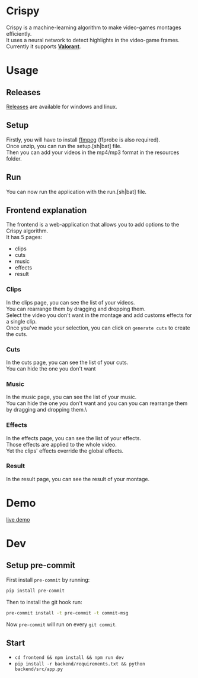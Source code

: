 # Crispy
Crispy is a machine-learning algorithm to make video-games montages efficiently.\
It uses a neural network to detect highlights in the video-game frames.\
Currently it supports **[Valorant](https://playvalorant.com/)**.
# Usage
## Releases
[Releases](https://github.com/Flowtter/crispy/releases) are available for windows and linux.

## Setup
Firstly, you will have to install [ffmpeg](https://ffmpeg.org/about.html) (ffprobe is also required).\
Once unzip, you can run the setup.[sh|bat] file.\
Then you can add your videos in the mp4/mp3 format in the resources folder.

## Run
You can now run the application with the run.[sh|bat] file.

## Frontend explanation
The frontend is a web-application that allows you to add options to the Crispy algorithm.\
It has 5 pages:
- clips
- cuts
- music
- effects
- result

### Clips
In the clips page, you can see the list of your videos.\
You can rearrange them by dragging and dropping them.\
Select the video you don't want in the montage and add customs effects for a single clip.\
Once you've made your selection, you can click on `generate cuts` to create the cuts.

### Cuts
In the cuts page, you can see the list of your cuts.\
You can hide the one you don't want

### Music
In the music page, you can see the list of your music.\
You can hide the one you don't want and you can you can rearrange them by dragging and dropping them.\

### Effects
In the effects page, you can see the list of your effects.\
Those effects are applied to the whole video.\
Yet the clips' effects override the global effects.

### Result
In the result page, you can see the result of your montage.

# Demo
[live demo](https://crispy.gyroskan.com/)
# Dev
## Setup pre-commit
First install `pre-commit` by running:
```sh
pip install pre-commit
```
Then to install the git hook run:
```sh
pre-commit install -t pre-commit -t commit-msg
```

Now `pre-commit` will run on every `git commit`.


## Start
- `cd frontend && npm install && npm run dev`
- `pip install -r backend/requirements.txt && python backend/src/app.py`
